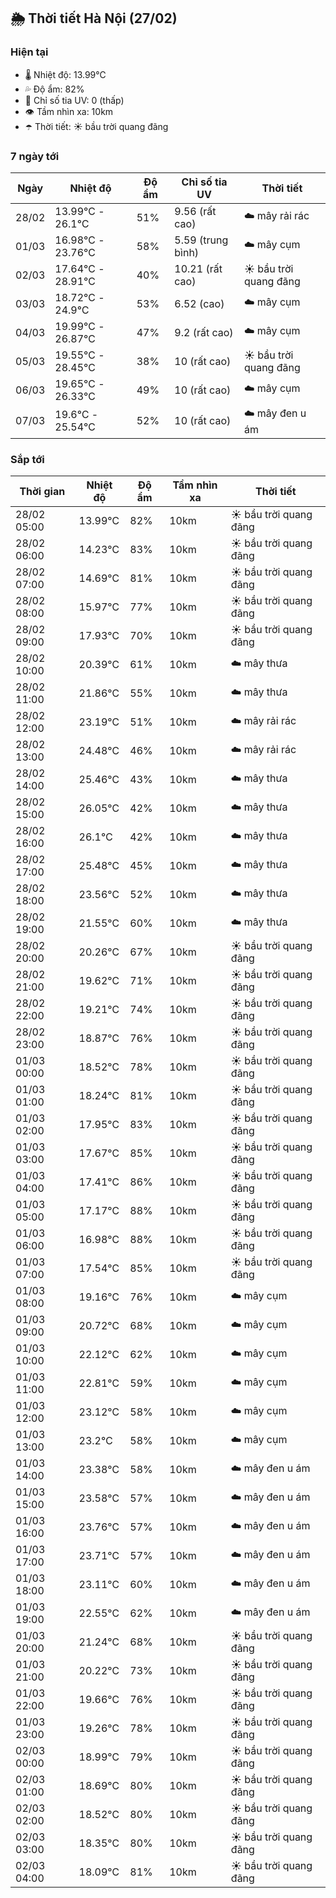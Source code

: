 ## 🌦️ Thời tiết Hà Nội (27/02)

### Hiện tại

- 🌡️ Nhiệt độ: 13.99℃
- 💦 Độ ẩm: 82%
- 🌟 Chỉ số tia UV: 0 (thấp)
- 👁️ Tầm nhìn xa: 10km
- ☂️ Thời tiết: ☀️ bầu trời quang đãng

### 7 ngày tới

| Ngày | Nhiệt độ | Độ ẩm | Chỉ số tia UV | Thời tiết |
| --- | --- | --- | --- | --- |
| 28/02 | 13.99℃ - 26.1℃ | 51% | 9.56 (rất cao) | ☁️ mây rải rác |
| 01/03 | 16.98℃ - 23.76℃ | 58% | 5.59 (trung bình) | ☁️ mây cụm |
| 02/03 | 17.64℃ - 28.91℃ | 40% | 10.21 (rất cao) | ☀️ bầu trời quang đãng |
| 03/03 | 18.72℃ - 24.9℃ | 53% | 6.52 (cao) | ☁️ mây cụm |
| 04/03 | 19.99℃ - 26.87℃ | 47% | 9.2 (rất cao) | ☁️ mây cụm |
| 05/03 | 19.55℃ - 28.45℃ | 38% | 10 (rất cao) | ☀️ bầu trời quang đãng |
| 06/03 | 19.65℃ - 26.33℃ | 49% | 10 (rất cao) | ☁️ mây cụm |
| 07/03 | 19.6℃ - 25.54℃ | 52% | 10 (rất cao) | ☁️ mây đen u ám |

### Sắp tới

| Thời gian | Nhiệt độ | Độ ẩm | Tầm nhìn xa | Thời tiết |
| --- | --- | --- | --- | --- |
| 28/02 05:00 | 13.99℃ | 82% | 10km | ☀️ bầu trời quang đãng |
| 28/02 06:00 | 14.23℃ | 83% | 10km | ☀️ bầu trời quang đãng |
| 28/02 07:00 | 14.69℃ | 81% | 10km | ☀️ bầu trời quang đãng |
| 28/02 08:00 | 15.97℃ | 77% | 10km | ☀️ bầu trời quang đãng |
| 28/02 09:00 | 17.93℃ | 70% | 10km | ☀️ bầu trời quang đãng |
| 28/02 10:00 | 20.39℃ | 61% | 10km | ☁️ mây thưa |
| 28/02 11:00 | 21.86℃ | 55% | 10km | ☁️ mây thưa |
| 28/02 12:00 | 23.19℃ | 51% | 10km | ☁️ mây rải rác |
| 28/02 13:00 | 24.48℃ | 46% | 10km | ☁️ mây rải rác |
| 28/02 14:00 | 25.46℃ | 43% | 10km | ☁️ mây thưa |
| 28/02 15:00 | 26.05℃ | 42% | 10km | ☁️ mây thưa |
| 28/02 16:00 | 26.1℃ | 42% | 10km | ☁️ mây thưa |
| 28/02 17:00 | 25.48℃ | 45% | 10km | ☁️ mây thưa |
| 28/02 18:00 | 23.56℃ | 52% | 10km | ☁️ mây thưa |
| 28/02 19:00 | 21.55℃ | 60% | 10km | ☁️ mây thưa |
| 28/02 20:00 | 20.26℃ | 67% | 10km | ☀️ bầu trời quang đãng |
| 28/02 21:00 | 19.62℃ | 71% | 10km | ☀️ bầu trời quang đãng |
| 28/02 22:00 | 19.21℃ | 74% | 10km | ☀️ bầu trời quang đãng |
| 28/02 23:00 | 18.87℃ | 76% | 10km | ☀️ bầu trời quang đãng |
| 01/03 00:00 | 18.52℃ | 78% | 10km | ☀️ bầu trời quang đãng |
| 01/03 01:00 | 18.24℃ | 81% | 10km | ☀️ bầu trời quang đãng |
| 01/03 02:00 | 17.95℃ | 83% | 10km | ☀️ bầu trời quang đãng |
| 01/03 03:00 | 17.67℃ | 85% | 10km | ☀️ bầu trời quang đãng |
| 01/03 04:00 | 17.41℃ | 86% | 10km | ☀️ bầu trời quang đãng |
| 01/03 05:00 | 17.17℃ | 88% | 10km | ☀️ bầu trời quang đãng |
| 01/03 06:00 | 16.98℃ | 88% | 10km | ☀️ bầu trời quang đãng |
| 01/03 07:00 | 17.54℃ | 85% | 10km | ☀️ bầu trời quang đãng |
| 01/03 08:00 | 19.16℃ | 76% | 10km | ☁️ mây cụm |
| 01/03 09:00 | 20.72℃ | 68% | 10km | ☁️ mây cụm |
| 01/03 10:00 | 22.12℃ | 62% | 10km | ☁️ mây cụm |
| 01/03 11:00 | 22.81℃ | 59% | 10km | ☁️ mây cụm |
| 01/03 12:00 | 23.12℃ | 58% | 10km | ☁️ mây cụm |
| 01/03 13:00 | 23.2℃ | 58% | 10km | ☁️ mây cụm |
| 01/03 14:00 | 23.38℃ | 58% | 10km | ☁️ mây đen u ám |
| 01/03 15:00 | 23.58℃ | 57% | 10km | ☁️ mây đen u ám |
| 01/03 16:00 | 23.76℃ | 57% | 10km | ☁️ mây đen u ám |
| 01/03 17:00 | 23.71℃ | 57% | 10km | ☁️ mây đen u ám |
| 01/03 18:00 | 23.11℃ | 60% | 10km | ☁️ mây đen u ám |
| 01/03 19:00 | 22.55℃ | 62% | 10km | ☁️ mây đen u ám |
| 01/03 20:00 | 21.24℃ | 68% | 10km | ☀️ bầu trời quang đãng |
| 01/03 21:00 | 20.22℃ | 73% | 10km | ☀️ bầu trời quang đãng |
| 01/03 22:00 | 19.66℃ | 76% | 10km | ☀️ bầu trời quang đãng |
| 01/03 23:00 | 19.26℃ | 78% | 10km | ☀️ bầu trời quang đãng |
| 02/03 00:00 | 18.99℃ | 79% | 10km | ☀️ bầu trời quang đãng |
| 02/03 01:00 | 18.69℃ | 80% | 10km | ☀️ bầu trời quang đãng |
| 02/03 02:00 | 18.52℃ | 80% | 10km | ☀️ bầu trời quang đãng |
| 02/03 03:00 | 18.35℃ | 80% | 10km | ☀️ bầu trời quang đãng |
| 02/03 04:00 | 18.09℃ | 81% | 10km | ☀️ bầu trời quang đãng |
